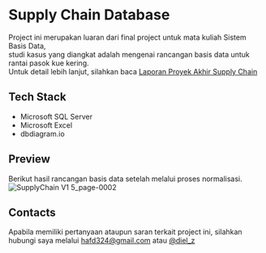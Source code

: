 <h1>Supply Chain Database</h1> 

Project ini merupakan luaran dari final project untuk mata kuliah Sistem Basis Data, 
<br>
studi kasus yang diangkat adalah mengenai rancangan basis data untuk rantai pasok kue kering.
<br>
Untuk detail lebih lanjut, silahkan baca [Laporan Proyek Akhir Supply Chain](https://github.com/dlzcods/supply-chain-database/blob/main/Laporan/Laporan%20Proyek%20Akhir%20Supply%20Chain.pdf)

<h2>Tech Stack</h2>

* Microsoft SQL Server
* Microsoft Excel
* dbdiagram.io

<h2>Preview</h2> 

Berikut hasil rancangan basis data setelah melalui proses normalisasi.
![SupplyChain V1 5_page-0002](https://github.com/dlzcods/supply-chain-database/assets/73648392/618c1287-e386-4306-815c-07a79383b243)

<h2>Contacts</h2>

Apabila memiliki pertanyaan ataupun saran terkait project ini, silahkan hubungi saya melalui [hafd324@gmail.com](mailto:hafd324d@gmail.com) atau [@diel_z](https://www.instagram.com/diel_z/)
